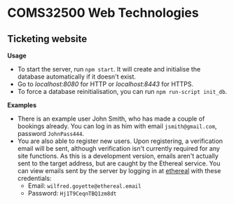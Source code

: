 # COMS32500 Web Technologies
## Ticketing website

**Usage**
- To start the server, run `npm start`. It will create and initialise the database automatically if it doesn't exist.
- Go to *localhost:8080* for HTTP or *localhost:8443* for HTTPS. 
- To force a database reinitialisation, you can run `npm run-script init_db`.

**Examples**
- There is an example user John Smith, who has made a couple of bookings already. You can log in as him with email `jsmith@gmail.com`, password `JohnPass444`.
- You are also able to register new users. Upon registering, a verification email will be sent, although verification isn't currently required for any site functions. As this is a development version, emails aren't actually sent to the target address, but are caught by the Ethereal service. You can view emails sent by the server by logging in at [ethereal](https://ethereal.email) with these credentials:
    - Email: `wilfred.goyette@ethereal.email`
    - Password: `Hj1T9CeqnTBQ1zm8dt`

